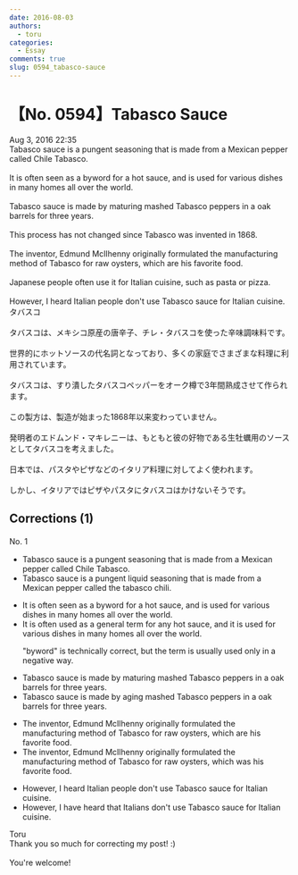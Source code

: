 ```yaml
---
date: 2016-08-03
authors:
  - toru
categories:
  - Essay
comments: true
slug: 0594_tabasco-sauce
---
```


# 【No. 0594】Tabasco Sauce
<div class="date">Aug 3, 2016 22:35</div>
<div id="post"><div id="body_show_ori">
Tabasco sauce is a pungent seasoning that is made from a Mexican pepper called Chile Tabasco.<br/><br/>It is often seen as a byword for a hot sauce, and is used for various dishes in many homes all over the world.<br/><br/>Tabasco sauce is made by maturing mashed Tabasco peppers in a oak barrels for three years.<br/><br/>This process has not changed since Tabasco was invented in 1868.<br/><br/>The inventor, Edmund McIlhenny originally formulated the manufacturing method of Tabasco for raw oysters, which are his favorite food.<br/><br/>Japanese people often use it for Italian cuisine, such as pasta or pizza.<br/><br/>However, I heard Italian people don't use Tabasco sauce for Italian cuisine.
</div></div>

<!-- more -->

<div id="post_ja"><div id="body_show_mo">
タバスコ<br/><br/>タバスコは、メキシコ原産の唐辛子、チレ・タバスコを使った辛味調味料です。<br/><br/>世界的にホットソースの代名詞となっており、多くの家庭でさまざまな料理に利用されています。<br/><br/>タバスコは、すり潰したタバスコペッパーをオーク樽で3年間熟成させて作られます。<br/><br/>この製方は、製造が始まった1868年以来変わっていません。<br/><br/>発明者のエドムンド・マキレニーは、もともと彼の好物である生牡蠣用のソースとしてタバスコを考えました。<br/><br/>日本では、パスタやピザなどのイタリア料理に対してよく使われます。<br/><br/>しかし、イタリアではピザやパスタにタバスコはかけないそうです。
</div></div>

## Corrections (1)
<div id="block"><div class="first_name"> No. 1　<span class="just_name"></span></div><div id="block2">
<ul class="correction_field">
<li class="incorrect">Tabasco sauce is a pungent seasoning that is made from a Mexican pepper called Chile Tabasco.</li>
<li class="corrected correct">
Tabasco sauce is a pungent <span class="f_blue">liquid </span>seasoning <span class="f_blue"><span class="sline">that is</span></span> made from a Mexican pepper called <span class="f_blue">the tabasco chili. </span>
</li>
</ul>
<ul class="correction_field">
<li class="incorrect">It is often seen as a byword for a hot sauce, and is used for various dishes in many homes all over the world.</li>
<li class="corrected correct">
It is often <span class="f_blue">used</span> as a <span class="f_blue">general term</span> for a<span class="f_blue">ny</span> hot sauce, and <span class="f_blue">it </span>is used for various dishes in many homes all over the world.
<p class="correction_comment">"byword" is technically correct, but the term is usually used only in a negative way.</p>
</li>
</ul>
<ul class="correction_field">
<li class="incorrect">Tabasco sauce is made by maturing mashed Tabasco peppers in a oak barrels for three years.</li>
<li class="corrected correct">
Tabasco sauce is made by <span class="f_blue">aging</span> mashed Tabasco peppers in <span class="f_blue"><span class="sline">a</span></span> oak barrels for three years.
</li>
</ul>
<ul class="correction_field">
<li class="incorrect">The inventor, Edmund McIlhenny originally formulated the manufacturing method of Tabasco for raw oysters, which are his favorite food.</li>
<li class="corrected correct">
The inventor, Edmund McIlhenny originally formulated the manufacturing method of Tabasco for raw oysters, which <span class="f_blue">was</span> his favorite food.
</li>
</ul>
<ul class="correction_field">
<li class="incorrect">However, I heard Italian people don't use Tabasco sauce for Italian cuisine.</li>
<li class="corrected correct">
However, I <span class="f_blue">have </span>heard <span class="f_blue">that </span>Italian<span class="f_blue">s</span> don't use Tabasco sauce for Italian cuisine.
</li>
</ul>
</div><div class="name"><span class="just_name">Toru</span><br>
Thank you so much for correcting my post! :)
</div>
<div class="name"><span class="just_name"></span><br>
You're welcome!
</div>
</div>
